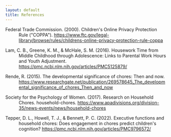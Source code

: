 ```yaml
---
layout: default
title: References
---
```

<style> 
    .indent {
        padding-left: 3em;
        text-indent: -3em;
    }
</style>

<p class="indent"> 
Federal Trade Commission. (2000). Children's Online Privacy Protection Rule ("COPPA").
<a href="https://www.ftc.gov/legal-library/browse/rules/childrens-online-privacy-protection-rule-coppa">https://www.ftc.gov/legal-library/browse/rules/childrens-online-privacy-protection-rule-coppa</a>
</p>

<p class="indent"> 
Lam, C. B., Greene, K. M., & McHale, S. M. (2016). Housework Time from Middle Childhood through
Adolescence: Links to Parental Work Hours and Youth Adjustment.
<a href="https://pmc.ncbi.nlm.nih.gov/articles/PMC5125879/">https://pmc.ncbi.nlm.nih.gov/articles/PMC5125879/</a>
</p>

<p class="indent"> 
Rende, R. (2015). The developmental significance of chores: Then and now.
<a href="https://www.researchgate.net/publication/269578645_The_developmental_significance_of_chores_Then_and_now">https://www.researchgate.net/publication/269578645_The_developmental_significance_of_chores_Then_and_now
</a>
</p>

<p class="indent"> 
Society for the Psychology of Women. (2017). Research on Household Chores. household-chores.
<a href="https://www.apadivisions.org/division-35/news-events/news/household-chores">https://www.apadivisions.org/division-35/news-events/news/household-chores</a>
</p>

<p class="indent"> 
Tepper, D. L., Howell, T. J., & Bennett, P. C. (2022). Executive functions and
household chores: Does engagement in chores predict children's cognition?
<a href="https://pmc.ncbi.nlm.nih.gov/articles/PMC9796572/">https://pmc.ncbi.nlm.nih.gov/articles/PMC9796572/</a>
</p>
